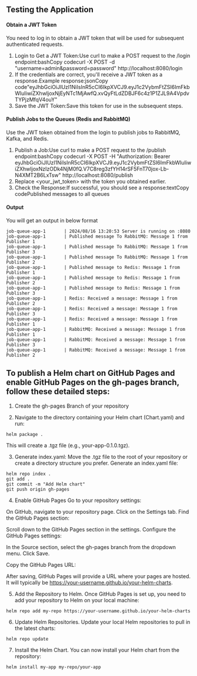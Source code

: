 ## Testing the Application

#### Obtain a JWT Token
You need to log in to obtain a JWT token that will be used for subsequent authenticated requests.
1. Login to Get a JWT Token:Use curl to make a POST request to the /login endpoint:bashCopy codecurl -X POST -d "username=admin&password=password" http://localhost:8080/login
2. If the credentials are correct, you'll receive a JWT token as a response.Example response:jsonCopy code"eyJhbGciOiJIUzI1NiIsInR5cCI6IkpXVCJ9.eyJ1c2VybmFtZSI6ImFkbWluIiwiZXhwIjoxNjEyNTc1MjAwfQ.xvQyFtLdZDBJF6c4z1P1ZJL9A4VpdvTYPjzMfqV4ouY"
3. Save the JWT Token:Save this token for use in the subsequent steps.

#### Publish Jobs to the Queues (Redis and RabbitMQ)
Use the JWT token obtained from the login to publish jobs to RabbitMQ, Kafka, and Redis.
1. Publish a Job:Use curl to make a POST request to the /publish endpoint:bashCopy codecurl -X POST -H "Authorization: Bearer eyJhbGciOiJIUzI1NiIsInR5cCI6IkpXVCJ9.eyJ1c2VybmFtZSI6ImFkbWluIiwiZXhwIjoxNzIzODk4NjM0fQ.V7C8reg3zfYH14rSF5FnT70jox-Lb-N4XMT2B6LxTsw" http://localhost:8080/publish
2. Replace <your_jwt_token> with the token you obtained earlier.
3. Check the Response:If successful, you should see a response:textCopy codePublished messages to all queues


#### Output
You will get an output in below format

```
job-queue-app-1       | 2024/08/16 13:20:53 Server is running on :8080
job-queue-app-1       | Published message To RabbitMQ: Message 1 from Publisher 1
job-queue-app-1       | Published message To RabbitMQ: Message 1 from Publisher 3
job-queue-app-1       | Published message To RabbitMQ: Message 1 from Publisher 2
job-queue-app-1       | Published message to Redis: Message 1 from Publisher 1
job-queue-app-1       | Published message to Redis: Message 1 from Publisher 2
job-queue-app-1       | Published message to Redis: Message 1 from Publisher 3
job-queue-app-1       | Redis: Received a message: Message 1 from Publisher 2
job-queue-app-1       | Redis: Received a message: Message 1 from Publisher 3
job-queue-app-1       | Redis: Received a message: Message 1 from Publisher 1
job-queue-app-1       | RabbitMQ: Received a message: Message 1 from Publisher 1
job-queue-app-1       | RabbitMQ: Received a message: Message 1 from Publisher 3
job-queue-app-1       | RabbitMQ: Received a message: Message 1 from Publisher 2
```


## To publish a Helm chart on GitHub Pages and enable GitHub Pages on the gh-pages branch, follow these detailed steps:

1. Create the gh-pages Branch of your repository

2. Navigate to the directory containing your Helm chart (Chart.yaml) and run:

```
helm package .
```

This will create a .tgz file (e.g., your-app-0.1.0.tgz).

3. Generate index.yaml: Move the .tgz file to the root of your repository or create a directory structure you prefer. Generate an index.yaml file:

```
helm repo index .
git add .
git commit -m "Add Helm chart"
git push origin gh-pages
```

4. Enable GitHub Pages
Go to your repository settings:

On GitHub, navigate to your repository page.
Click on the Settings tab.
Find the GitHub Pages section:

Scroll down to the GitHub Pages section in the settings.
Configure the GitHub Pages settings:

In the Source section, select the gh-pages branch from the dropdown menu.
Click Save.


Copy the GitHub Pages URL:

After saving, GitHub Pages will provide a URL where your pages are hosted. It will typically be https://your-username.github.io/your-helm-charts.


5. Add the Repository to Helm. Once GitHub Pages is set up, you need to add your repository to Helm on your local machine:

```
helm repo add my-repo https://your-username.github.io/your-helm-charts
```

6. Update Helm Repositories. Update your local Helm repositories to pull in the latest charts:

```
helm repo update
```

7. Install the Helm Chart. You can now install your Helm chart from the repository:

```
helm install my-app my-repo/your-app
```